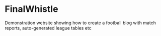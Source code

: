 # FinalWhistle
Demonstration website showing how to create a football blog with match reports, auto-generated league tables etc
